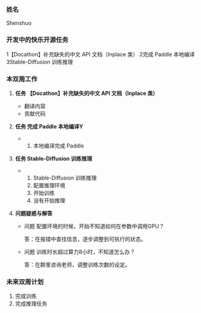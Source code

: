### 姓名

Shenshuo

### 开发中的快乐开源任务
1【Docathon】补充缺失的中文 API 文档（Inplace 类）
2完成 Paddle 本地编译
3Stable-Diffusion 训练推理

### 本双周工作

1. **任务 【Docathon】补充缺失的中文 API 文档（Inplace 类）**

   - 翻译内容
   - 贡献代码

2. **任务 完成 Paddle 本地编译Y**

   -
     1. 本地编译完成 Paddle
     
3. **任务 Stable-Diffusion 训练推理**

   -
     1. Stable-Diffusion 训练推理
     2. 配置推理环境
     3. 开始训练
     4. 没有开始推理
     
     
4. **问题疑惑与解答**

   - 问题 配置环境的时候，开始不知道如何在参数中调用GPU？

     答：在报错中查找信息，逐步调整到可执行的状态。 

   - 问题 训练时长超过算力8小时，不知道怎么办？

     答：在群里咨询老师，调整训练次数的设定。

### 未来双周计划

1. 完成训练
2. 完成推理任务

